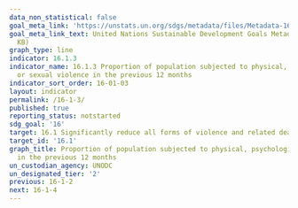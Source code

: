 ```yaml
---
data_non_statistical: false
goal_meta_link: 'https://unstats.un.org/sdgs/metadata/files/Metadata-16-01-03.pdf '
goal_meta_link_text: United Nations Sustainable Development Goals Metadata (PDF 217
  KB)
graph_type: line
indicator: 16.1.3
indicator_name: 16.1.3 Proportion of population subjected to physical, psychological
  or sexual violence in the previous 12 months
indicator_sort_order: 16-01-03
layout: indicator
permalink: /16-1-3/
published: true
reporting_status: notstarted
sdg_goal: '16'
target: 16.1 Significantly reduce all forms of violence and related death rates everywhere
target_id: '16.1'
graph_title: Proportion of population subjected to physical, psychological or sexual violence
  in the previous 12 months
un_custodian_agency: UNODC
un_designated_tier: '2'
previous: 16-1-2
next: 16-1-4
---
```

